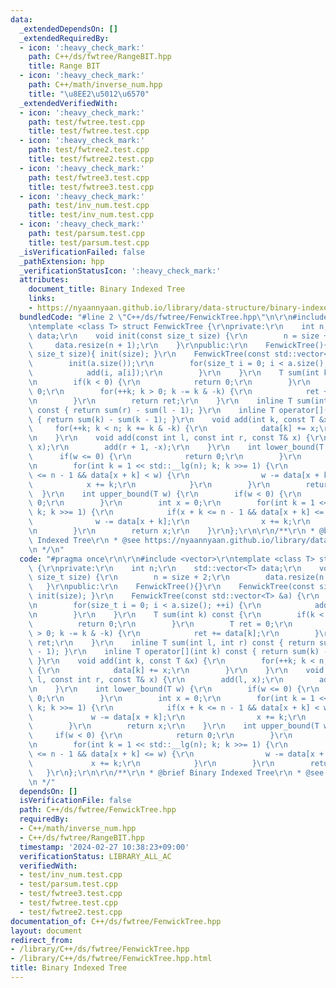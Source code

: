 ```yaml
---
data:
  _extendedDependsOn: []
  _extendedRequiredBy:
  - icon: ':heavy_check_mark:'
    path: C++/ds/fwtree/RangeBIT.hpp
    title: Range BIT
  - icon: ':heavy_check_mark:'
    path: C++/math/inverse_num.hpp
    title: "\u8EE2\u5012\u6570"
  _extendedVerifiedWith:
  - icon: ':heavy_check_mark:'
    path: test/fwtree.test.cpp
    title: test/fwtree.test.cpp
  - icon: ':heavy_check_mark:'
    path: test/fwtree2.test.cpp
    title: test/fwtree2.test.cpp
  - icon: ':heavy_check_mark:'
    path: test/fwtree3.test.cpp
    title: test/fwtree3.test.cpp
  - icon: ':heavy_check_mark:'
    path: test/inv_num.test.cpp
    title: test/inv_num.test.cpp
  - icon: ':heavy_check_mark:'
    path: test/parsum.test.cpp
    title: test/parsum.test.cpp
  _isVerificationFailed: false
  _pathExtension: hpp
  _verificationStatusIcon: ':heavy_check_mark:'
  attributes:
    document_title: Binary Indexed Tree
    links:
    - https://nyaannyaan.github.io/library/data-structure/binary-indexed-tree.hpp
  bundledCode: "#line 2 \"C++/ds/fwtree/FenwickTree.hpp\"\n\r\n#include <vector>\r\
    \ntemplate <class T> struct FenwickTree {\r\nprivate:\r\n    int n;\r\n    std::vector<T>\
    \ data;\r\n    void init(const size_t size) {\r\n        n = size + 2;\r\n   \
    \     data.resize(n + 1);\r\n    }\r\npublic:\r\n    FenwickTree(){}\r\n    FenwickTree(const\
    \ size_t size){ init(size); }\r\n    FenwickTree(const std::vector<T> &a) {\r\n\
    \        init(a.size());\r\n        for(size_t i = 0; i < a.size(); ++i) {\r\n\
    \            add(i, a[i]);\r\n        }\r\n    }\r\n    T sum(int k) const {\r\
    \n        if(k < 0) {\r\n            return 0;\r\n        }\r\n        T ret =\
    \ 0;\r\n        for(++k; k > 0; k -= k & -k) {\r\n            ret += data[k];\r\
    \n        }\r\n        return ret;\r\n    }\r\n    inline T sum(int l, int r)\
    \ const { return sum(r) - sum(l - 1); }\r\n    inline T operator[](int k) const\
    \ { return sum(k) - sum(k - 1); }\r\n    void add(int k, const T &x) {\r\n   \
    \     for(++k; k < n; k += k & -k) {\r\n            data[k] += x;\r\n        }\r\
    \n    }\r\n    void add(const int l, const int r, const T& x) {\r\n        add(l,\
    \ x);\r\n        add(r + 1, -x);\r\n    }\r\n    int lower_bound(T w) {\r\n  \
    \      if(w <= 0) {\r\n            return 0;\r\n        }\r\n        int x = 0;\r\
    \n        for(int k = 1 << std::__lg(n); k; k >>= 1) {\r\n            if(x + k\
    \ <= n - 1 && data[x + k] < w) {\r\n                w -= data[x + k];\r\n    \
    \            x += k;\r\n            }\r\n        }\r\n        return x;\r\n  \
    \  }\r\n    int upper_bound(T w) {\r\n        if(w < 0) {\r\n            return\
    \ 0;\r\n        }\r\n        int x = 0;\r\n        for(int k = 1 << std::__lg(n);\
    \ k; k >>= 1) {\r\n            if(x + k <= n - 1 && data[x + k] <= w) {\r\n  \
    \              w -= data[x + k];\r\n                x += k;\r\n            }\r\
    \n        }\r\n        return x;\r\n    }\r\n};\r\n\r\n/**\r\n * @brief Binary\
    \ Indexed Tree\r\n * @see https://nyaannyaan.github.io/library/data-structure/binary-indexed-tree.hpp\r\
    \n */\n"
  code: "#pragma once\r\n\r\n#include <vector>\r\ntemplate <class T> struct FenwickTree\
    \ {\r\nprivate:\r\n    int n;\r\n    std::vector<T> data;\r\n    void init(const\
    \ size_t size) {\r\n        n = size + 2;\r\n        data.resize(n + 1);\r\n \
    \   }\r\npublic:\r\n    FenwickTree(){}\r\n    FenwickTree(const size_t size){\
    \ init(size); }\r\n    FenwickTree(const std::vector<T> &a) {\r\n        init(a.size());\r\
    \n        for(size_t i = 0; i < a.size(); ++i) {\r\n            add(i, a[i]);\r\
    \n        }\r\n    }\r\n    T sum(int k) const {\r\n        if(k < 0) {\r\n  \
    \          return 0;\r\n        }\r\n        T ret = 0;\r\n        for(++k; k\
    \ > 0; k -= k & -k) {\r\n            ret += data[k];\r\n        }\r\n        return\
    \ ret;\r\n    }\r\n    inline T sum(int l, int r) const { return sum(r) - sum(l\
    \ - 1); }\r\n    inline T operator[](int k) const { return sum(k) - sum(k - 1);\
    \ }\r\n    void add(int k, const T &x) {\r\n        for(++k; k < n; k += k & -k)\
    \ {\r\n            data[k] += x;\r\n        }\r\n    }\r\n    void add(const int\
    \ l, const int r, const T& x) {\r\n        add(l, x);\r\n        add(r + 1, -x);\r\
    \n    }\r\n    int lower_bound(T w) {\r\n        if(w <= 0) {\r\n            return\
    \ 0;\r\n        }\r\n        int x = 0;\r\n        for(int k = 1 << std::__lg(n);\
    \ k; k >>= 1) {\r\n            if(x + k <= n - 1 && data[x + k] < w) {\r\n   \
    \             w -= data[x + k];\r\n                x += k;\r\n            }\r\n\
    \        }\r\n        return x;\r\n    }\r\n    int upper_bound(T w) {\r\n   \
    \     if(w < 0) {\r\n            return 0;\r\n        }\r\n        int x = 0;\r\
    \n        for(int k = 1 << std::__lg(n); k; k >>= 1) {\r\n            if(x + k\
    \ <= n - 1 && data[x + k] <= w) {\r\n                w -= data[x + k];\r\n   \
    \             x += k;\r\n            }\r\n        }\r\n        return x;\r\n \
    \   }\r\n};\r\n\r\n/**\r\n * @brief Binary Indexed Tree\r\n * @see https://nyaannyaan.github.io/library/data-structure/binary-indexed-tree.hpp\r\
    \n */"
  dependsOn: []
  isVerificationFile: false
  path: C++/ds/fwtree/FenwickTree.hpp
  requiredBy:
  - C++/math/inverse_num.hpp
  - C++/ds/fwtree/RangeBIT.hpp
  timestamp: '2024-02-27 10:38:23+09:00'
  verificationStatus: LIBRARY_ALL_AC
  verifiedWith:
  - test/inv_num.test.cpp
  - test/parsum.test.cpp
  - test/fwtree3.test.cpp
  - test/fwtree.test.cpp
  - test/fwtree2.test.cpp
documentation_of: C++/ds/fwtree/FenwickTree.hpp
layout: document
redirect_from:
- /library/C++/ds/fwtree/FenwickTree.hpp
- /library/C++/ds/fwtree/FenwickTree.hpp.html
title: Binary Indexed Tree
---
```

